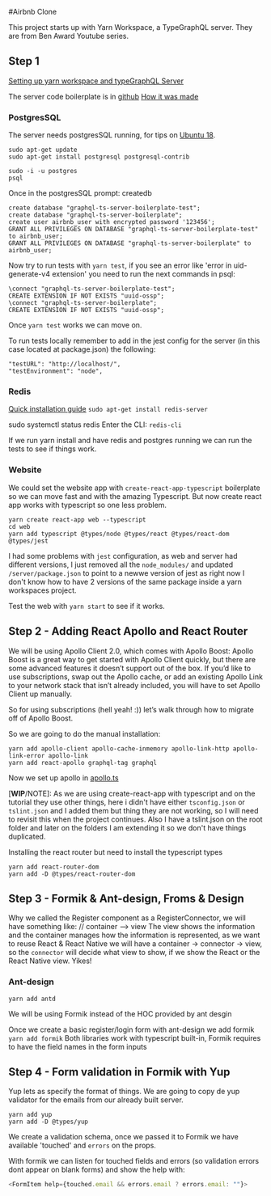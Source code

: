 #Airbnb Clone

This project starts up with Yarn Workspace, a TypeGraphQL server. They are from Ben Award Youtube series.

## Step 1
[Setting up yarn workspace and typeGraphQL Server](https://www.youtube.com/watch?v=gsaPh7-YA9Q&index=3&list=PLN3n1USn4xlnfJIQBa6bBjjiECnk6zL6s)

The server code boilerplate is in [github](https://github.com/benawad/graphql-ts-server-boilerplate)
[How it was made](https://www.youtube.com/playlist?list=PLN3n1USn4xlky9uj6wOhfsPez7KZOqm2V)

### PostgresSQL
The server needs postgresSQL running, for tips on [Ubuntu 18](https://www.digitalocean.com/community/tutorials/how-to-install-and-use-postgresql-on-ubuntu-16-04).

```
sudo apt-get update
sudo apt-get install postgresql postgresql-contrib

sudo -i -u postgres
psql
```

Once in the postgresSQL prompt: createdb

```
create database "graphql-ts-server-boilerplate-test";
create database "graphql-ts-server-boilerplate";
create user airbnb_user with encrypted password '123456';
GRANT ALL PRIVILEGES ON DATABASE "graphql-ts-server-boilerplate-test" to airbnb_user;
GRANT ALL PRIVILEGES ON DATABASE "graphql-ts-server-boilerplate" to airbnb_user;
```

Now try to run tests with `yarn test`, if you see an error like 'error in uid-generate-v4 extension' you need to run the next commands in psql:

```
\connect "graphql-ts-server-boilerplate-test";
CREATE EXTENSION IF NOT EXISTS "uuid-ossp";
\connect "graphql-ts-server-boilerplate";
CREATE EXTENSION IF NOT EXISTS "uuid-ossp";
```

Once ```yarn test``` works we can move on.

To run tests locally remember to add in the jest config for the server (in this case located at package.json) the following:

```
"testURL": "http://localhost/",
"testEnvironment": "node",
```


### Redis
[Quick installation guide](https://tecadmin.net/install-redis-ubuntu/)
```sudo apt-get install redis-server```

sudo systemctl status redis
Enter the CLI: ```redis-cli```

If we run yarn install and have redis and postgres running we can run the tests to see if things work.


### Website
We could set the website app with `create-react-app-typescript` boilerplate so we can move fast and with the amazing Typescript.
But now create react app works with typescript so one less problem.

```
yarn create react-app web --typescript
cd web
yarn add typescript @types/node @types/react @types/react-dom @types/jest
```

I had some problems with `jest` configuration, as web and server had different versions, I just removed all the `node_modules/` and updated `/server/package.json` to point to a newwe version of jest as right now I don't know how to have 2 versions of the same package inside a yarn workspaces project.

Test the web with `yarn start` to see if it works.


## Step 2 - Adding React Apollo and React Router

We will be using Apollo Client 2.0, which comes with Apollo Boost:
Apollo Boost is a great way to get started with Apollo Client quickly, but there are some advanced features it doesn’t support out of the box. If you’d like to use subscriptions, swap out the Apollo cache, or add an existing Apollo Link to your network stack that isn’t already included, you will have to set Apollo Client up manually.

So for using subscriptions (hell yeah! :)) let’s walk through how to migrate off of Apollo Boost.

So we are going to do the manual installation:
```
yarn add apollo-client apollo-cache-inmemory apollo-link-http apollo-link-error apollo-link
yarn add react-apollo graphql-tag graphql
```

Now we set up apollo in [apollo.ts](/packages/web/src/apollo.ts)

[**WIP**/NOTE]: As we are using create-react-app with typescript and on the tutorial they use other things, here i didn't have either `tsconfig.json` or `tslint.json` and I added them but thing they are not working, so I will need to revisit this when the project continues.
Also I have a tslint.json on the root folder and later on the folders I am extending it so we don't have things duplicated.

Installing the react router but need to install the typescript types

```
yarn add react-router-dom
yarn add -D @types/react-router-dom
```


## Step 3 - Formik & Ant-design, Froms & Design

Why we called the Register component as a RegisterConnector, we will have something like:
// container --> view
The view shows the information and the container manages how the information is represented, as we want to reuse React & React Native we will have a container -> connector -> view, so the `connector` will decide what view to show, if we show the React or the React Native view. Yikes!


### Ant-design

```yarn add antd```

We will be using Formik instead of the HOC provided by ant desgin

Once we create a basic register/login form with ant-design we add formik ```yarn add formik```
Both libraries work with typescript built-in, Formik requires to have the field names in the form inputs

## Step 4 - Form validation in Formik with Yup
Yup lets as specify the format of things.
We are going to copy de yup validator for the emails from our already built server.

```
yarn add yup
yarn add -D @types/yup
```
We create a validation schema, once we passed it to Formik we have available 'touched'  and `errors` on the props.

With formik we can listen for touched fields and errors (so validation errors dont appear on blank forms) and show the
help with:

```javascript
<FormItem help={touched.email && errors.email ? errors.email: ""}>
```